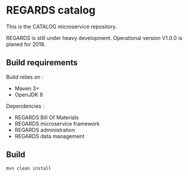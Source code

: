# REGARDS catalog

This is the CATALOG microservice repository.

REGARDS is still under heavy development. Operational version V1.0.0 is planed for 2018.

## Build requirements

Build relies on :
* Maven 3+
* OpenJDK 8

Dependencies : 
* REGARDS Bill Of Materials
* REGARDS microservice framework
* REGARDS administration
* REGARDS data management

## Build

```shell
mvn clean install
```